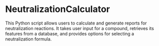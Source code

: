 # NeutralizationCalculator
 This Python script allows users to calculate and generate reports for neutralization reactions. It takes user input for a compound, retrieves its features from a database, and provides options for selecting a neutralization formula. 
